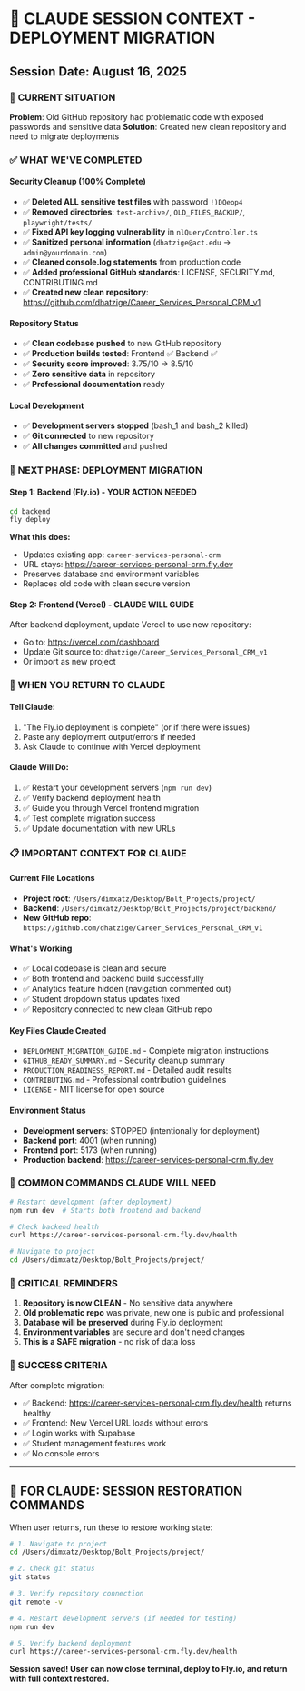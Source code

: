 # 🤖 CLAUDE SESSION CONTEXT - DEPLOYMENT MIGRATION
## Session Date: August 16, 2025

### 🎯 **CURRENT SITUATION**

**Problem**: Old GitHub repository had problematic code with exposed passwords and sensitive data
**Solution**: Created new clean repository and need to migrate deployments

### ✅ **WHAT WE'VE COMPLETED**

#### **Security Cleanup (100% Complete)**
- ✅ **Deleted ALL sensitive test files** with password `!)DQeop4`
- ✅ **Removed directories**: `test-archive/`, `OLD_FILES_BACKUP/`, `playwright/tests/`
- ✅ **Fixed API key logging vulnerability** in `nlQueryController.ts`
- ✅ **Sanitized personal information** (`dhatzige@act.edu` → `admin@yourdomain.com`)
- ✅ **Cleaned console.log statements** from production code
- ✅ **Added professional GitHub standards**: LICENSE, SECURITY.md, CONTRIBUTING.md
- ✅ **Created new clean repository**: https://github.com/dhatzige/Career_Services_Personal_CRM_v1

#### **Repository Status**
- ✅ **Clean codebase pushed** to new GitHub repository
- ✅ **Production builds tested**: Frontend ✅ Backend ✅
- ✅ **Security score improved**: 3.75/10 → 8.5/10
- ✅ **Zero sensitive data** in repository
- ✅ **Professional documentation** ready

#### **Local Development**
- ✅ **Development servers stopped** (bash_1 and bash_2 killed)
- ✅ **Git connected** to new repository
- ✅ **All changes committed** and pushed

### 🚀 **NEXT PHASE: DEPLOYMENT MIGRATION**

#### **Step 1: Backend (Fly.io) - YOUR ACTION NEEDED**
```bash
cd backend
fly deploy
```

**What this does:**
- Updates existing app: `career-services-personal-crm`
- URL stays: https://career-services-personal-crm.fly.dev
- Preserves database and environment variables
- Replaces old code with clean secure version

#### **Step 2: Frontend (Vercel) - CLAUDE WILL GUIDE**
After backend deployment, update Vercel to use new repository:
- Go to: https://vercel.com/dashboard
- Update Git source to: `dhatzige/Career_Services_Personal_CRM_v1`
- Or import as new project

### 🎯 **WHEN YOU RETURN TO CLAUDE**

#### **Tell Claude:**
1. "The Fly.io deployment is complete" (or if there were issues)
2. Paste any deployment output/errors if needed
3. Ask Claude to continue with Vercel deployment

#### **Claude Will Do:**
1. ✅ Restart your development servers (`npm run dev`)
2. ✅ Verify backend deployment health
3. ✅ Guide you through Vercel frontend migration
4. ✅ Test complete migration success
5. ✅ Update documentation with new URLs

### 📋 **IMPORTANT CONTEXT FOR CLAUDE**

#### **Current File Locations**
- **Project root**: `/Users/dimxatz/Desktop/Bolt_Projects/project/`
- **Backend**: `/Users/dimxatz/Desktop/Bolt_Projects/project/backend/`
- **New GitHub repo**: `https://github.com/dhatzige/Career_Services_Personal_CRM_v1`

#### **What's Working**
- ✅ Local codebase is clean and secure
- ✅ Both frontend and backend build successfully
- ✅ Analytics feature hidden (navigation commented out)
- ✅ Student dropdown status updates fixed
- ✅ Repository connected to new clean GitHub repo

#### **Key Files Claude Created**
- `DEPLOYMENT_MIGRATION_GUIDE.md` - Complete migration instructions
- `GITHUB_READY_SUMMARY.md` - Security cleanup summary
- `PRODUCTION_READINESS_REPORT.md` - Detailed audit results
- `CONTRIBUTING.md` - Professional contribution guidelines
- `LICENSE` - MIT license for open source

#### **Environment Status**
- **Development servers**: STOPPED (intentionally for deployment)
- **Backend port**: 4001 (when running)
- **Frontend port**: 5173 (when running)
- **Production backend**: https://career-services-personal-crm.fly.dev

### 🔧 **COMMON COMMANDS CLAUDE WILL NEED**

```bash
# Restart development (after deployment)
npm run dev  # Starts both frontend and backend

# Check backend health
curl https://career-services-personal-crm.fly.dev/health

# Navigate to project
cd /Users/dimxatz/Desktop/Bolt_Projects/project/
```

### 🚨 **CRITICAL REMINDERS**

1. **Repository is now CLEAN** - No sensitive data anywhere
2. **Old problematic repo** was private, new one is public and professional
3. **Database will be preserved** during Fly.io deployment
4. **Environment variables** are secure and don't need changes
5. **This is a SAFE migration** - no risk of data loss

### 🎉 **SUCCESS CRITERIA**

After complete migration:
- ✅ Backend: https://career-services-personal-crm.fly.dev/health returns healthy
- ✅ Frontend: New Vercel URL loads without errors
- ✅ Login works with Supabase
- ✅ Student management features work
- ✅ No console errors

---

## 🤖 **FOR CLAUDE: SESSION RESTORATION COMMANDS**

When user returns, run these to restore working state:

```bash
# 1. Navigate to project
cd /Users/dimxatz/Desktop/Bolt_Projects/project/

# 2. Check git status
git status

# 3. Verify repository connection
git remote -v

# 4. Restart development servers (if needed for testing)
npm run dev

# 5. Verify backend deployment
curl https://career-services-personal-crm.fly.dev/health
```

**Session saved! User can now close terminal, deploy to Fly.io, and return with full context restored.**
